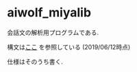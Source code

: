 # aiwolf_miyalib

会話文の解析用プログラムである. 

構文は[ここ](http://aiwolf.org/control-panel/wp-content/uploads/2019/02/protocol_2019_3_6m.pdf) を参照している (2019/06/12時点)

仕様はそのうち書く. 
